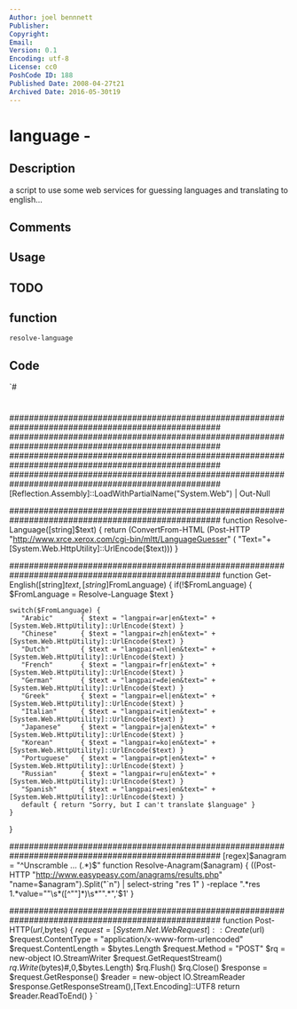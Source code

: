 ```yaml
---
Author: joel bennnett
Publisher: 
Copyright: 
Email: 
Version: 0.1
Encoding: utf-8
License: cc0
PoshCode ID: 188
Published Date: 2008-04-27t21
Archived Date: 2016-05-30t19
---
```


# language - 

## Description

a script to use some web services for guessing languages and translating to english…

## Comments



## Usage



## TODO



## function

`resolve-language`

## Code

`#
 #
 ###################################################################################################
 ###################################################################################################
 ###################################################################################################
 ###################################################################################################
 [Reflection.Assembly]::LoadWithPartialName("System.Web") | Out-Null
 
 
 ###################################################################################################
 function Resolve-Language([string]$text) {
    return (ConvertFrom-HTML (Post-HTTP  "http://www.xrce.xerox.com/cgi-bin/mltt/LanguageGuesser" (
                                  "Text="+[System.Web.HttpUtility]::UrlEncode($text)))
 }
 
 ###################################################################################################
 function Get-English([string]$text,[string]$FromLanguage) {
    if(!$FromLanguage) {
       $FromLanguage = Resolve-Language $text
    }
    
    switch($FromLanguage) {
       "Arabic"       { $text = "langpair=ar|en&text=" + [System.Web.HttpUtility]::UrlEncode($text) }
       "Chinese"      { $text = "langpair=zh|en&text=" + [System.Web.HttpUtility]::UrlEncode($text) }
       "Dutch"        { $text = "langpair=nl|en&text=" + [System.Web.HttpUtility]::UrlEncode($text) }
       "French"       { $text = "langpair=fr|en&text=" + [System.Web.HttpUtility]::UrlEncode($text) }
       "German"       { $text = "langpair=de|en&text=" + [System.Web.HttpUtility]::UrlEncode($text) }
       "Greek"        { $text = "langpair=el|en&text=" + [System.Web.HttpUtility]::UrlEncode($text) }
       "Italian"      { $text = "langpair=it|en&text=" + [System.Web.HttpUtility]::UrlEncode($text) }
       "Japanese"     { $text = "langpair=ja|en&text=" + [System.Web.HttpUtility]::UrlEncode($text) }
       "Korean"       { $text = "langpair=ko|en&text=" + [System.Web.HttpUtility]::UrlEncode($text) }
       "Portuguese"   { $text = "langpair=pt|en&text=" + [System.Web.HttpUtility]::UrlEncode($text) }
       "Russian"      { $text = "langpair=ru|en&text=" + [System.Web.HttpUtility]::UrlEncode($text) }
       "Spanish"      { $text = "langpair=es|en&text=" + [System.Web.HttpUtility]::UrlEncode($text) }
       default { return "Sorry, but I can't translate $language" }
    }                                             
 }
 
 ###################################################################################################
 [regex]$anagram = "^Unscramble ... (.*)$"
 function Resolve-Anagram($anagram) {
    ((Post-HTTP "http://www.easypeasy.com/anagrams/results.php" "name=$anagram").Split("`n") |
     select-string "res 1" ) -replace ".*res 1.*value=""\s*([^""]*)\s*"".*",'$1'
 }
 
 ###################################################################################################
 function Post-HTTP($url,$bytes) {
    $request = [System.Net.WebRequest]::Create($url)
    $request.ContentType = "application/x-www-form-urlencoded"
    $request.ContentLength = $bytes.Length
    $request.Method = "POST"
    $rq = new-object IO.StreamWriter $request.GetRequestStream()
    $rq.Write($bytes)#,0,$bytes.Length)
    $rq.Flush()
    $rq.Close()
    $response = $request.GetResponse()
    $reader = new-object IO.StreamReader $response.GetResponseStream(),[Text.Encoding]::UTF8
    return $reader.ReadToEnd()
 }
`

